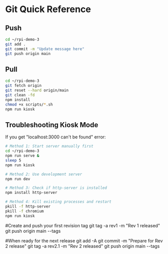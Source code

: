 # Git Quick Reference

## Push
```bash
cd ~/rpi-demo-3
git add .
git commit -m "Update message here"
git push origin main
```

## Pull 
```bash
cd ~/rpi-demo-3
git fetch origin
git reset --hard origin/main
git clean -fd
npm install
chmod +x scripts/*.sh
npm run kiosk
```

## Troubleshooting Kiosk Mode
If you get "localhost:3000 can't be found" error:

```bash
# Method 1: Start server manually first
cd ~/rpi-demo-3
npm run serve &
sleep 5
npm run kiosk

# Method 2: Use development server
npm run dev

# Method 3: Check if http-server is installed
npm install http-server

# Method 4: Kill existing processes and restart
pkill -f http-server
pkill -f chromium
npm run kiosk
```


#Create and push your first revision tag
git tag -a rev1 -m "Rev 1 released"
git push origin main --tags

#When ready for the next release
git add -A
git commit -m "Prepare for Rev 2 release"
git tag -a rev2.1 -m "Rev 2 released"
git push origin main --tags